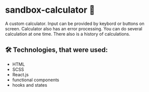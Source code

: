 # sandbox-calculator 🧮

A custom calculator. Input can be provided by keybord or buttons on screen. Calculator also has an error processing. You can do several calculation at one time. There also is a history of calculations.

## 🛠 Technologies, that were used:

- HTML
- SCSS
- React.js
- functional components
- hooks and states

